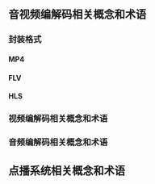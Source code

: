 ## 音视频编解码相关概念和术语

### 封装格式

#### MP4

#### FLV

#### HLS


### 视频编解码相关概念和术语


### 音频编解码相关概念和术语



## 点播系统相关概念和术语


